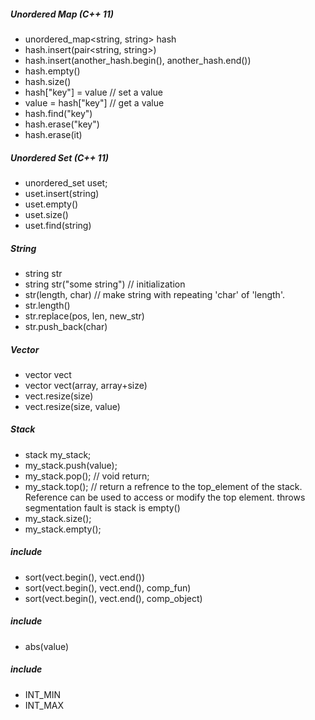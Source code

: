##### Unordered Map (C++ 11)
* unordered_map<string, string> hash
* hash.insert(pair<string, string>)
* hash.insert(another_hash.begin(), another_hash.end())
* hash.empty()
* hash.size()
* hash["key"] = value // set a value
* value = hash["key"] // get a value
* hash.find("key")
* hash.erase("key")
* hash.erase(it)

##### Unordered Set (C++ 11)
* unordered_set<string> uset;
* uset.insert(string)
* uset.empty()
* uset.size()
* uset.find(string)

##### String
* string str
* string str("some string") // initialization
* str(length, char) // make string with repeating 'char' of 'length'. 
* str.length()
* str.replace(pos, len, new_str)
* str.push_back(char)

##### Vector
* vector<int> vect
* vector<int> vect(array, array+size)
* vect.resize(size)
* vect.resize(size, value)

##### Stack
* stack<int> my_stack;
* my_stack.push(value);
* my_stack.pop();	// void return;
* my_stack.top();   // return a refrence to the top_element of the stack. Reference can be used to access or modify the top element. throws segmentation fault is stack is empty()
* my_stack.size();
* my_stack.empty();

##### include<algorithm>
* sort(vect.begin(), vect.end())
* sort(vect.begin(), vect.end(), comp_fun)
* sort(vect.begin(), vect.end(), comp_object)

##### include<cstdlib>
* abs(value)

##### include<climits>
* INT_MIN
* INT_MAX

